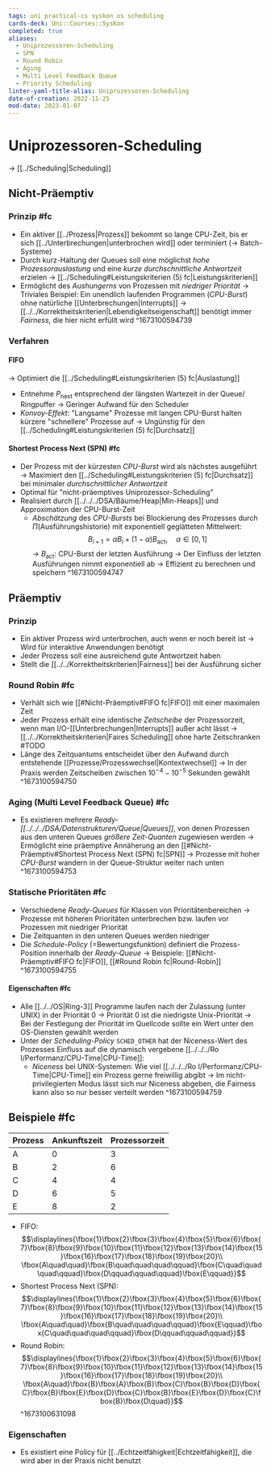 ```yaml
---
tags: uni practical-cs syskon os scheduling
cards-deck: Uni::Courses::SysKon
completed: true
aliases:
  - Uniprozessoren-Scheduling
  - SPN
  - Round Robin
  - Aging
  - Multi Level Feedback Queue
  - Priority Scheduling
linter-yaml-title-alias: Uniprozessoren-Scheduling
date-of-creation: 2022-11-25
mod-date: 2023-01-07
---
```


# Uniprozessoren-Scheduling
→ [[../Scheduling|Scheduling]]

## Nicht-Präemptiv

### Prinzip #fc
- Ein aktiver [[../Prozess|Prozess]] bekommt so lange CPU-Zeit, bis er sich [[../Unterbrechungen|unterbrochen wird]] oder terminiert (→ Batch-Systeme)
- Durch kurz-Haltung der Queues soll eine möglichst *hohe Prozessorauslastung* und eine *kurze durchschnittliche Antwortzeit* erzielen
	→ [[../Scheduling#Leistungskriterien (5) fc|Leistungskriterien]]
- Ermöglicht des *Aushungerns* von Prozessen mit *niedriger Priorität*
	→ Triviales Beispiel: Ein unendlich laufenden Programmen (*CPU-Burst*) ohne natürliche [[Unterbrechungen|Interrupts]]
	→ [[../../Korrektheitskriterien|Lebendigkeitseigenschaft]] benötigt immer *Fairness*, die hier nicht erfüllt wird
^1673100594739

### Verfahren

#### FIFO
→ Optimiert die [[../Scheduling#Leistungskriterien (5) fc|Auslastung]]
- Entnehme $P_\text{next}$ entsprechend der längsten Wartezeit in der Queue/ Ringpuffer
	→ Geringer Aufwand für den Scheduler
- *Konvoy-Effekt*: "Langsame" Prozesse mit langen CPU-Burst halten kürzere "schnellere" Prozesse auf
	→ Ungünstig für den [[../Scheduling#Leistungskriterien (5) fc|Durchsatz]]

#### Shortest Process Next (SPN) #fc
- Der Prozess mit der kürzesten *CPU-Burst* wird als nächstes ausgeführt
	→ Maximiert den [[../Scheduling#Leistungskriterien (5) fc|Durchsatz]] bei minimaler *durchschnittlicher Antwortzeit*
- Optimal für "nicht-präemptives Uniprozessor-Scheduling"
- Realisiert durch [[../../../DSA/Bäume/Heap|Min-Heaps]] und Approximation der CPU-Burst-Zeit
	- *Abschätzung* des *CPU-Bursts* bei Blockierung des Prozesses durch $\Pi(\text{Ausführungshistorie})$ mit exponentiell geglätteten Mittelwert: $$B_{i+1}=\alpha B_i+(1-\alpha)B_\text{act},\quad\alpha\in[0,1]$$
		→ $B_\text{act}$: CPU-Burst der letzten Ausführung
		→ Der Einfluss der letzten Ausführungen nimmt exponentiell ab
		→ Effizient zu berechnen und speichern
^1673100594747

## Präemptiv

### Prinzip
- Ein aktiver Prozess wird unterbrochen, auch wenn er noch bereit ist
	→ Wird für interaktive Anwendungen benötigt
- Jeder Prozess soll eine ausreichend gute Antwortzeit haben
- Stellt die [[../../Korrektheitskriterien|Fairness]] bei der Ausführung sicher

### Round Robin #fc
- Verhält sich wie [[#Nicht-Präemptiv#FIFO fc|FIFO]] mit einer maximalen Zeit
- Jeder Prozess erhält eine identische *Zeitscheibe* der Prozessorzeit, wenn man I/O-[[Unterbrechungen|Interrupts]] außer acht lässt
	→ [[../../Korrektheitskriterien|Faires Scheduling]] ohne harte Zeitschranken #TODO
- Länge des Zeitquantums entscheidet über den Aufwand durch entstehende [[Prozesse/Prozesswechsel|Kontextwechsel]]
	→ In der Praxis werden Zeitscheiben zwischen $10^{-4}-10^{-5}$ Sekunden gewählt
^1673100594750

### Aging (Multi Level Feedback Queue) #fc
- Es existieren mehrere *Ready-[[../../../DSA/Datenstrukturen/Queue|Queues]]*, von denen Prozessen aus den unteren Queues *größere Zeit-Quanten* zugewiesen werden
	→ Ermöglicht eine präemptive Annäherung an den [[#Nicht-Präemptiv#Shortest Process Next (SPN) fc|SPN]]
	→ Prozesse mit hoher *CPU-Burst* wandern in der Queue-Struktur weiter nach unten
^1673100594753

### Statische Prioritäten #fc
- Verschiedene *Ready-Queues* für Klassen von Prioritätenbereichen
	→ Prozesse mit höheren Prioritäten unterbrechen bzw. laufen vor Prozessen mit niedriger Priorität
- Die Zeitquanten in den unteren Queues werden niedriger
- Die *Schedule-Policy* (=Bewertungsfunktion) definiert die Prozess-Position innerhalb der *Ready-Queue*
	→ Beispiele: [[#Nicht-Präemptiv#FIFO fc|FIFO]], [[#Round Robin fc|Round-Robin]]
^1673100594755

#### Eigenschaften #fc
- Alle [[../../OS|Ring-3]] Programme laufen nach der Zulassung (unter UNIX) in der Priorität 0
	→ Priorität 0 ist die niedrigste Unix-Priorität
	→ Bei der Festlegung der Priorität im Quellcode sollte ein Wert unter den OS-Diensten gewählt werden
- Unter der *Scheduling-Policy* `SCHED_OTHER` hat der Niceness-Wert des Prozesses Einfluss auf die dynamisch vergebene [[../../../Ro I/Performanz/CPU-Time|CPU-Time]]:
	- *Niceness* bei UNIX-Systemen: Wie viel [[../../../Ro I/Performanz/CPU-Time|CPU-Time]] ein Prozess gerne freiwillig abgibt
		→ Im nicht-privilegierten Modus lässt sich nur Niceness abgeben, die Fairness kann also so nur besser verteilt werden
^1673100594759

## Beispiele #fc
| Prozess | Ankunftszeit | Prozessorzeit |
| ------- | ------------ | ------------- |
| A       | 0            | 3             |
| B       | 2            | 6             |
| C       | 4            | 4             |
| D       | 6            | 5             |
| E       | 8            | 2             |
- FIFO:
$$\displaylines{\fbox{1}\fbox{2}\fbox{3}\fbox{4}\fbox{5}\fbox{6}\fbox{7}\fbox{8}\fbox{9}\fbox{10}\fbox{11}\fbox{12}\fbox{13}\fbox{14}\fbox{15}\fbox{16}\fbox{17}\fbox{18}\fbox{19}\fbox{20}\\
\fbox{A\quad\quad}\fbox{B\quad\quad\quad\qquad}\fbox{C\quad\quad\quad\qquad}\fbox{D\qquad\qquad\qquad}\fbox{E\qquad}}$$
- Shortest Process Next (SPN):
$$\displaylines{\fbox{1}\fbox{2}\fbox{3}\fbox{4}\fbox{5}\fbox{6}\fbox{7}\fbox{8}\fbox{9}\fbox{10}\fbox{11}\fbox{12}\fbox{13}\fbox{14}\fbox{15}\fbox{16}\fbox{17}\fbox{18}\fbox{19}\fbox{20}\\
\fbox{A\quad\quad}\fbox{B\quad\quad\quad\qquad}\fbox{E\qquad}\fbox{C\quad\quad\quad\qquad}\fbox{D\qquad\qquad\qquad}}$$
- Round Robin:
$$\displaylines{\fbox{1}\fbox{2}\fbox{3}\fbox{4}\fbox{5}\fbox{6}\fbox{7}\fbox{8}\fbox{9}\fbox{10}\fbox{11}\fbox{12}\fbox{13}\fbox{14}\fbox{15}\fbox{16}\fbox{17}\fbox{18}\fbox{19}\fbox{20}\\
\fbox{A\quad}\fbox{B}\fbox{A}\fbox{B}\fbox{C}\fbox{B}\fbox{D}\fbox{C}\fbox{B}\fbox{E}\fbox{D}\fbox{C}\fbox{B}\fbox{E}\fbox{D}\fbox{C}\fbox{B}\fbox{D\quad}}$$
^1673100631098

### Eigenschaften
- Es existiert eine Policy für [[../Echtzeitfähigkeit|Echtzeitfähigkeit]], die wird aber in der Praxis nicht benutzt

